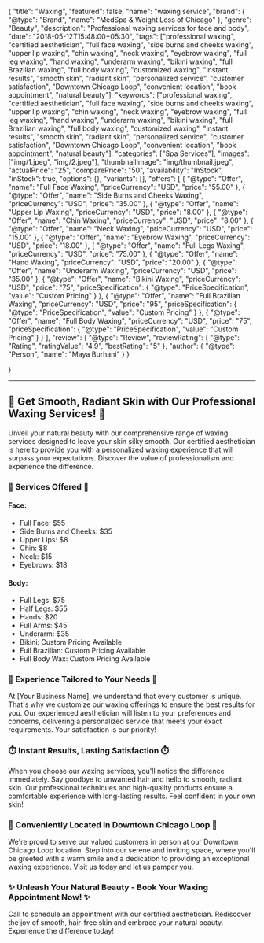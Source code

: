{
    "title": "Waxing",
    "featured": false,
    "name": "waxing service",
        "brand": {
    "@type": "Brand",
    "name": "MedSpa & Weight Loss of Chicago"
  },
   "genre": "Beauty",
    "description": "Professional waxing services for face and body",
    "date": "2018-05-12T15:48:00+05:30",
    "tags": ["professional waxing", "certified aesthetician", "full face waxing", "side burns and cheeks waxing", "upper lip waxing", "chin waxing", "neck waxing", "eyebrow waxing", "full leg waxing", "hand waxing", "underarm waxing", "bikini waxing", "full Brazilian waxing", "full body waxing", "customized waxing", "instant results", "smooth skin", "radiant skin", "personalized service", "customer satisfaction", "Downtown Chicago Loop", "convenient location", "book appointment", "natural beauty"],
    "keywords": ["professional waxing", "certified aesthetician", "full face waxing", "side burns and cheeks waxing", "upper lip waxing", "chin waxing", "neck waxing", "eyebrow waxing", "full leg waxing", "hand waxing", "underarm waxing", "bikini waxing", "full Brazilian waxing", "full body waxing", "customized waxing", "instant results", "smooth skin", "radiant skin", "personalized service", "customer satisfaction", "Downtown Chicago Loop", "convenient location", "book appointment", "natural beauty"],
    "categories": ["Spa Services"],
    "images": ["img/1.jpeg", "img/2.jpeg"],
    "thumbnailImage": "img/thumbnail.jpeg",
    "actualPrice": "25",
    "comparePrice": "50",
    "availability": "InStock",
    "inStock": true,
    "options": {},
    "variants": [],
    "offers": [
    {
      "@type": "Offer",
      "name": "Full Face Waxing",
      "priceCurrency": "USD",
      "price": "55.00"
    },
    {
      "@type": "Offer",
      "name": "Side Burns and Cheeks Waxing",
      "priceCurrency": "USD",
      "price": "35.00"
    },
    {
      "@type": "Offer",
      "name": "Upper Lip Waxing",
      "priceCurrency": "USD",
      "price": "8.00"
    },
    {
      "@type": "Offer",
      "name": "Chin Waxing",
      "priceCurrency": "USD",
      "price": "8.00"
    },
    {
      "@type": "Offer",
      "name": "Neck Waxing",
      "priceCurrency": "USD",
      "price": "15.00"
    },
    {
      "@type": "Offer",
      "name": "Eyebrow Waxing",
      "priceCurrency": "USD",
      "price": "18.00"
    },
    {
      "@type": "Offer",
      "name": "Full Legs Waxing",
      "priceCurrency": "USD",
      "price": "75.00"
    },
    {
      "@type": "Offer",
      "name": "Hand Waxing",
      "priceCurrency": "USD",
      "price": "20.00"
    },
    {
      "@type": "Offer",
      "name": "Underarm Waxing",
      "priceCurrency": "USD",
      "price": "35.00"
    },
    {
      "@type": "Offer",
      "name": "Bikini Waxing",
      "priceCurrency": "USD",
      "price": "75",
      "priceSpecification": {
        "@type": "PriceSpecification",
        "value": "Custom Pricing"
      }
    },
    {
      "@type": "Offer",
      "name": "Full Brazilian Waxing",
      "priceCurrency": "USD",
      "price": "95",
      "priceSpecification": {
        "@type": "PriceSpecification",
        "value": "Custom Pricing"
      }
    },
    {
      "@type": "Offer",
      "name": "Full Body Waxing",
      "priceCurrency": "USD",
      "price": "75",
      "priceSpecification": {
        "@type": "PriceSpecification",
        "value": "Custom Pricing"
      }
    }
  ],
   "review": {
    "@type": "Review",
    "reviewRating": {
      "@type": "Rating",
      "ratingValue": "4.9",
      "bestRating": "5"
    },
    "author": {
      "@type": "Person",
      "name": "Maya Burhani"
    }
  }

}

----

## 🌟 Get Smooth, Radiant Skin with Our Professional Waxing Services! 🌟

Unveil your natural beauty with our comprehensive range of waxing services designed to leave your skin silky smooth. Our certified aesthetician is here to provide you with a personalized waxing experience that will surpass your expectations. Discover the value of professionalism and experience the difference.

### 💫 Services Offered 💫

#### Face:

- Full Face: $55
- Side Burns and Cheeks: $35
- Upper Lips: $8
- Chin: $8
- Neck: $15
- Eyebrows: $18

#### Body:

- Full Legs: $75
- Half Legs: $55
- Hands: $20
- Full Arms: $45
- Underarm: $35
- Bikini: Custom Pricing Available
- Full Brazilian: Custom Pricing Available
- Full Body Wax: Custom Pricing Available


### 🌺 Experience Tailored to Your Needs 🌺

At [Your Business Name], we understand that every customer is unique. That's why we customize our waxing offerings to ensure the best results for you. Our experienced aesthetician will listen to your preferences and concerns, delivering a personalized service that meets your exact requirements. Your satisfaction is our priority!

### ⏱️ Instant Results, Lasting Satisfaction ⏱️

When you choose our waxing services, you'll notice the difference immediately. Say goodbye to unwanted hair and hello to smooth, radiant skin. Our professional techniques and high-quality products ensure a comfortable experience with long-lasting results. Feel confident in your own skin!

### 📍 Conveniently Located in Downtown Chicago Loop 📍

We're proud to serve our valued customers in person at our Downtown Chicago Loop location. Step into our serene and inviting space, where you'll be greeted with a warm smile and a dedication to providing an exceptional waxing experience. Visit us today and let us pamper you.

### ✨ Unleash Your Natural Beauty - Book Your Waxing Appointment Now! ✨

Call to schedule an appointment with our certified aesthetician. Rediscover the joy of smooth, hair-free skin and embrace your natural beauty. Experience the difference today!

